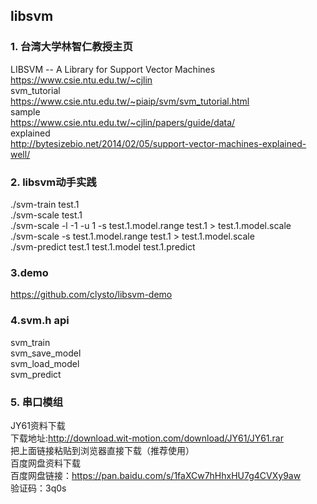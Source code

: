 ## libsvm

### 1. 台湾大学林智仁教授主页    
LIBSVM -- A Library for Support Vector Machines  
https://www.csie.ntu.edu.tw/~cjlin  
svm_tutorial  
https://www.csie.ntu.edu.tw/~piaip/svm/svm_tutorial.html  
sample  
https://www.csie.ntu.edu.tw/~cjlin/papers/guide/data/  
explained  
http://bytesizebio.net/2014/02/05/support-vector-machines-explained-well/  

### 2. libsvm动手实践
./svm-train test.1  
./svm-scale test.1  
./svm-scale -l -1 -u 1 -s test.1.model.range test.1 > test.1.model.scale  
./svm-scale -s test.1.model.range test.1 > test.1.model.scale  
./svm-predict test.1 test.1.model test.1.predict  

### 3.demo  
https://github.com/clysto/libsvm-demo  

### 4.svm.h api
svm_train  
svm_save_model  
svm_load_model  
svm_predict  
 
### 5. 串口模组
JY61资料下载  
下载地址:http://download.wit-motion.com/download/JY61/JY61.rar  
把上面链接粘贴到浏览器直接下载（推荐使用）  
百度网盘资料下载  
百度网盘链接：https://pan.baidu.com/s/1faXCw7hHhxHU7g4CVXy9aw  
验证码：3q0s  

